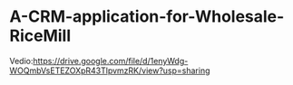 # A-CRM-application-for-Wholesale-RiceMill
Vedio:https://drive.google.com/file/d/1enyWdg-WOQmbVsETEZOXpR43TlpvmzRK/view?usp=sharing
